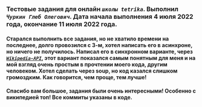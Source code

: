 ### Тестовые задания для онлайн ***`школы tetrika`***. Выполнил ***`Чуркин Глеб Олегович`***. Дата начала выполнения 4 июля 2022 года, окончание 11 июля 2022 года. 
#### Старался выполнить все задания, но не хватило времени на последнее, долго провозился с 3-м, хотел написать его в асинхроне, но ничего не получилось. Написал его в синхронном варианте, через [***`Wikipedia-API`***](https://pypi.org/project/Wikipedia-API/), этот вариант показался самым понятным для меня и на мой взгляд очень простым в прочтении моего кода, другим человеком. Хотел сделать через soup, но код казался слишком громоздким. Как говорится, чем проще, тем лучше!
#### Спасибо вам большое, задания были очень интересными! Особенно с википедией топ! Все коммиты указаны в коде.  
